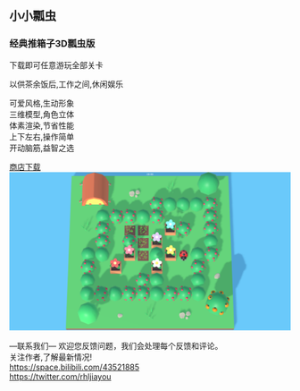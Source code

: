 ## 小小瓢虫   
### 经典推箱子3D瓢虫版   

下载即可任意游玩全部关卡   

以供茶余饭后,工作之间,休闲娱乐   

可爱风格,生动形象   
三维模型,角色立体   
体素渲染,节省性能  
上下左右,操作简单   
开动脑筋,益智之选   
 
[商店下载](macappstore://itunes.apple.com/app/id1609425146?mt=12)   
![](./1.png)   

—联系我们—
欢迎您反馈问题，我们会处理每个反馈和评论。   
关注作者,了解最新情况!   
https://space.bilibili.com/43521885   
https://twitter.com/rhljiayou   

